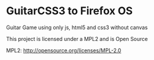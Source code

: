 GuitarCSS3 to Firefox OS
====================

Guitar Game using only js, html5 and css3 without canvas

This project is licensed under a MPL2 and is Open Source

MPL2: http://opensource.org/licenses/MPL-2.0

